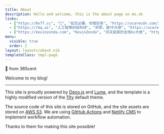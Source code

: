 ```yaml
---
title: About
description: Hello and welcome, this is the about page on mx.sb
links:
  - ["https://0x7f.cc", "🐑", "如无必要，勿增实体", "https://ucarecdn.com/1bc4cb73-4d73-48b1-8ae7-24085f2420d9/0x7fcc_crop.jpg"]
  - ["https://rbq.ai", "人工智障的绒布球", "好耶，是YF大佬", "https://ucarecdn.com/630bcfec-86cc-46f5-9c24-c00bb0df70b6/rbqai_crop.gif"]
  - ["https://kevinzonda.com", "KevinZonda", "天天装菜的全栈kv大佬", "https://ucarecdn.com/e3345406-7c97-4298-a606-36c0b14ae8b6/kevinzondacom_crop.png"]
menu:
  visible: true
  order: 2
layout: layouts/about.njk
templateClass: tmpl-page
---
```

👋 from 365cent

Welcome to my blog!

***

This site is proudly powered by [Deno.js](https://deno.land) and [Lume](https://lume.land), and the template is a highly modified version of the [11ty](https://www.11ty.dev) default theme.

The source code of this site is stored on GitHub, and the site assets are stored on [AWS S3](https://aws.amazon.com/s3/). We are using [GitHub Actions](https://github.com/features/actions) and [Netlify CMS](https://www.netlifycms.org) to implement workflow automation.

Thanks to them for making this site possible!
